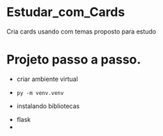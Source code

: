 # Estudar_com_Cards
Cria cards usando com temas proposto para estudo

# Projeto passo a passo. 
- criar ambiente virtual

- `py -m venv.venv`

- instalando bibliotecas
* flask
* 
